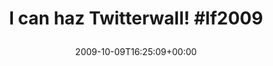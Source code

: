 ---
retweeted: false
source: <a href="http://twitter.com" rel="nofollow">Twitter Web Client</a>
entities:
  hashtags:
  - text: lf2009
    indices:
    - '23'
    - '30'
  symbols: []
  user_mentions: []
  urls: []
display_text_range:
- '0'
- '30'
favorite_count: '1'
id_str: '4738267692'
truncated: false
retweet_count: '0'
id: '4738267692'
created_at: Fri Oct 09 16:25:09 +0000 2009
favorited: false
full_text: 'I can haz Twitterwall! #lf2009'
lang: en
tags:
- lf2009
- pesos/twitter
date: '2009-10-09T16:25:09+00:00'
src: https://twitter.com/bascht/status/4738267692
original_url: https://twitter.com/bascht/status/4738267692
type: twitter_tweet
text: 'I can haz Twitterwall! #lf2009'
title: 'I can haz Twitterwall! #lf2009

  '

---